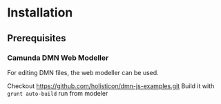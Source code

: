 # Installation

## Prerequisites

### Camunda DMN Web Modeller

For editing DMN files, the web modeller can be used. 

Checkout https://github.com/holisticon/dmn-js-examples.git
Build it with `grunt auto-build` run from modeler